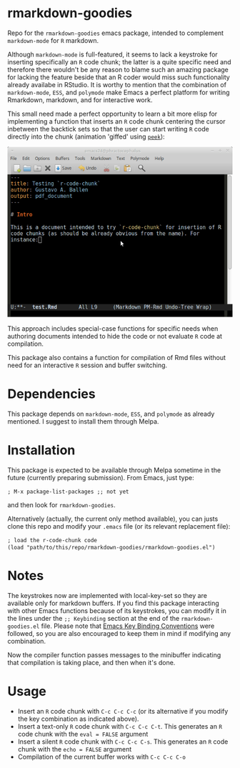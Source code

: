 # rmarkdown-goodies

Repo for the `rmarkdown-goodies` emacs package, intended to complement `markdown-mode` for `R` markdown.

Although `markdown-mode` is full-featured, it seems to lack a keystroke for inserting specifically an `R` code chunk; the latter is a quite specific need and therefore there wouldn't be any reason to blame such an amazing package for lacking the feature beside that an R coder would miss such functionality already availabe in RStudio. It is worthy to mention that the combination of `markdown-mode`, `ESS`, and `polymode` make Emacs a perfect platform for writing Rmarkdown, markdown, and for interactive work.

This small need made a perfect opportunity to learn a bit more elisp for implementing a function that inserts an `R` code chunk centering the cursor inbetween the backtick sets so that the user can start writing `R` code directly into the chunk (animation 'giffed' using [`peek`](https://github.com/phw/peek)):

![Trying r-code-chunk](anim_test.gif)

This approach includes special-case functions for specific needs when authoring documents intended to hide the code or not evaluate `R` code at compilation.

This package also contains a function for compilation of Rmd files without need for an interactive `R` session and buffer switching.

# Dependencies

This package depends on `markdown-mode`, `ESS`, and `polymode` as already mentioned. I suggest to install them through Melpa.

# Installation

This package is expected to be available through Melpa sometime in the future (currently preparing submission). From Emacs, just type:

```{elisp}
; M-x package-list-packages ;; not yet
```

and then look for `rmarkdown-goodies`. 

Alternatively (actually, the current only method available), you can justs clone this repo and modify your `.emacs` file (or its relevant replacement file):

```{lisp}
; load the r-code-chunk code
(load "path/to/this/repo/rmarkdown-goodies/rmarkdown-goodies.el")
```

# Notes

The keystrokes now are implemented with local-key-set so they are available only for markdown buffers. If you find this package interacting with other Emacs functions because of its keystrokes, you can modify it in the lines under the `;; Keybinding` section at the end of the `rmarkdown-goodies.el` file. Please note that [Emacs Key Binding Conventions](https://www.gnu.org/software/emacs/manual/html_node/elisp/Key-Binding-Conventions.html) were followed, so you are also encouraged to keep them in mind if modifying any combination.

Now the compiler function passes messages to the minibuffer indicating that compilation is taking place, and then when it's done.

# Usage

- Insert an `R` code chunk with `C-c C-c C-c` (or its alternative if you modify the key combination as indicated above).
- Insert a text-only `R` code chunk with `C-c C-c C-t`. This generates an `R` code chunk with the `eval = FALSE` argument
- Insert a silent `R` code chunk with `C-c C-c C-s`. This generates an `R` code chunk with the `echo = FALSE` argument
- Compilation of the current buffer works with `C-c C-c C-o`
